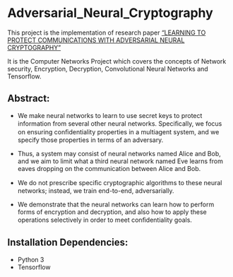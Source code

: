 # Adversarial_Neural_Cryptography

This project is the implementation of research paper [“LEARNING TO PROTECT COMMUNICATIONS WITH ADVERSARIAL NEURAL CRYPTOGRAPHY”](https://arxiv.org/abs/1610.06918) 

It is the Computer Networks Project which covers the concepts of Network security, Encryption, Decryption, Convolutional Neural Networks and Tensorflow.

## Abstract:

- We make neural networks to learn to use secret keys to protect information from several other neural networks. Speciﬁcally, we focus on ensuring conﬁdentiality properties in a multiagent system, and we specify those properties in terms of an adversary.

- Thus, a system may consist of neural networks named Alice and Bob, and we aim to limit what a third neural network named Eve learns from eaves dropping on the communication between Alice and Bob.

- We do not prescribe speciﬁc cryptographic algorithms to these neural networks; instead, we train end-to-end, adversarially.

- We demonstrate that the neural networks can learn how to perform forms of encryption and decryption, and also how to apply these operations selectively in order to meet conﬁdentiality goals.

## Installation Dependencies:
- Python 3
- Tensorflow
